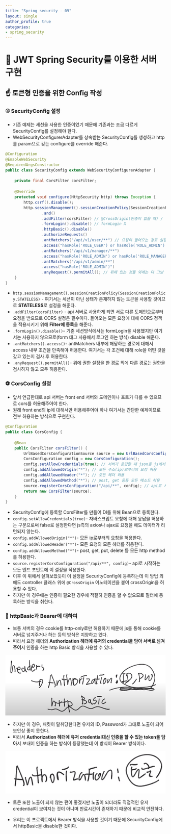 ```yaml
---
title: "Spring security - 09"
layout: single
author_profile: true
categories: 
- spring_security
---
```


# 🏓 JWT Spring Security를 이용한 서버 구현

## ☝ 토큰형 인증을 위한 Config 작성

### ⚾ SecurityConfig 설정

- 기존 예제는 세션을 사용한 인증이었기 때문에 기존과는 조금 다르게 SecurityConfig를 설정해야 한다.
- WebSecurityConfigurerAdapter를 상속받는 SecurityConfig를 생성하고 http를 param으로 갖는 configure를 override 해준다.

```java
@Configuration
@EnableWebSecurity
@RequiredArgsConstructor
public class SecurityConfig extends WebSecurityConfigurerAdapter {

    private final CorsFilter corsFilter;

    @Override
    protected void configure(HttpSecurity http) throws Exception {
        http.csrf().disable();
        http.sessionManagement().sessionCreationPolicy(SessionCreationPolicy.STATELESS) 
                .and()
                .addFilter(corsFilter) // @CrossOrigin(인증이 없을 때) / 필터-> 인증이 있을 때
                .formLogin().disable() // formLogin X
                .httpBasic().disable()
                .authorizeRequests()
                .antMatchers("/api/v1/user/**") // 요청이 들어오는 경로 설정
                .access("hasRole('ROLE_USER') or hasRole('ROLE_ADMIN') or hasRole('ROLE_MANAGER')") // 여기에 명시된 조건에 해당 되어야 접근 가능
                .antMatchers("/api/v1/manager/**")
                .access("hasRole('ROLE_ADMIN') or hasRole('ROLE_MANAGER')")
                .antMatchers("/api/v1/admin/**")
                .access("hasRole('ROLE_ADMIN')")
                .anyRequest().permitAll(); // 위에 있는 것들 외에는 다 그냥 허용
    }
}
```

- ```http.sessionManagement().sessionCreationPolicy(SessionCreationPolicy.STATELESS)``` - 여기서는 세션이 아닌 상태가 존재하지 않는 토큰을 사용할 것이므로 **STATELESS**로 설정을 해준다.
- ```.addFilter(corsFilter)``` - api 서버로 사용하게 되면 서로 다른 도메인으로부터 요청을 받으므로 CORS 설정은 필수이다. 들어오는 모든 요청에 대해 CORS 정책을 적용시키기 위해 **Filter에 등록**을 해준다.
- ```.formLogin().disable()```- 기존 세션방식에서는 formLogin을 사용했지만 여기서는 사용하지 않으므로(form 태그 사용해서 로그인 하는 방식) disable 해준다.
- ```.antMatchers().access()```- antMatchers 내부에 해당하는 경로에 대해서 access 내부 조건을 만족해야 허용한다. 여기서는 각 조건에 대해 role을 어떤 것을 갖고 있는지 검사 후 허용한다.
- ```.anyRequest().permitAll()```- 위에 권한 설정을 한 경로 외에 다른 경로는 권한을 검사하지 않고 모두 허용한다.

### ⚽ CorsConfig 설정

- 앞서 언급한대로 api 서버는 front end 서버와 도메인이나 포트가 다를 수 있으므로 cors를 허용해주어야 한다.
- 원래 front end의 ip에 대해서만 허용해주어야 하나 여기서는 간단한 예제이므로 전부 허용하는 방식으로 구현한다.

```java
@Configuration
public class CorsConfig {

    @Bean
    public CorsFilter corsFilter() {
        UrlBasedCorsConfigurationSource source = new UrlBasedCorsConfigurationSource();
        CorsConfiguration config = new CorsConfiguration();
        config.setAllowCredentials(true); // 서버가 응답할 때 json을 js에서 처리할 수 있게 설정, flase로 하면 js로 요청해면 응답 안감
        config.addAllowedOrigin("*"); // 모든 주소(ip)로부터의 요청 허용
        config.addAllowedHeader("*"); // 모든 헤더 허용
        config.addAllowedMethod("*"); // post, get 등등 모든 메소드 허용
        source.registerCorsConfiguration("/api/**", config); // api로 시작하는 모든 경로에 대해 config 적용
        return new CorsFilter(source);
    }
}
```

- SecurityConfig에 등록할 CorsFilter를 만들어 DI를 위해 Bean으로 등록한다.
- ```config.setAllowCredentials(true)```- 자바스크립트 요청에 대해 응답을 허용하는 구문으로써 false로 설정한다면 js측의 axios나 ajax로 요청을 해도 데이터가 리턴되지 않는다.
- ```config.addAllowedOrigin("*")```- 모든 ip로부터의 요청을 허용한다.
- ```config.addAllowedHeader("*")```- 모든 요청의 모든 헤더를 허용한다.
- ```config.addAllowedMethod("*")```- post, get, put, delete 등 모든 http method를 허용한다.
- ```source.registerCorsConfiguration("/api/**", config)```- api로 시작하는 모든 엔드 포인트에 이 설정을 적용한다.
- 이후 이 위에서 살펴보았듯이 이 설정을 SecurityConfig에 등록하는데 이 방법 외에도 controller 클래스 위에 ```@CrossOrigin``` 어노테이션을 붙여 crossOrigin을 허용할 수 있다.
- 하지만 이 경우에는 인증이 필요한 경우에 적절히 인증을 할 수 없으므로 필터에 등록하는 방식을 취한다.

### 🏐 httpBasic과 Bearer에 대하여

- 보통 서버의 경우 cookie를 http-only로만 허용하기 때문에 js를 통해 cookie를 서버로 넘겨주거나 하는 등의 방식은 지양하고 있다.
- 따라서 요청 헤더의 **Authorization 헤더에 유저의 credential을 담아 서버로 넘겨주어**서 인증을 하는 http Basic 방식을 사용할 수 있다.

![image-20210309230127654](../../post_images/20210309/image-20210309230127654.png)

- 하지만 이 경우, 패킷이 탈취당한다면 유저의 ID, Password가 그대로 노출이 되어 보안상 좋지 못한다.
- 따라서 **Authorization 헤더에 유저 credential대신 인증을 할 수 있는 token을 담아**서 보내어 인증을 하는 방식이 등장했는데 이 방식이 Bearer 방식이다.

![image-20210309230747911](../../post_images/20210309/image-20210309230747911.png)

- 토큰 또한 노출이 되지 않는 편이 좋겠지만 노출이 되더라도 직접적인 유저 credential이 보여지는 것이 아니며 만료시간이 존재하기 때문에 비교적 안전하다.

- 우리는 이 프로젝트에서 Bearer 방식을 사용할 것이기 때문에 SecurityConfig에서 httpBasic을 disable한 것이다.